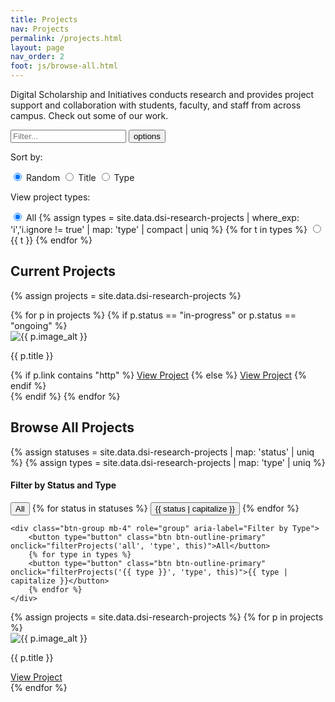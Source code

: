 ```yaml
---
title: Projects
nav: Projects
permalink: /projects.html
layout: page
nav_order: 2
foot: js/browse-all.html
---
```


Digital Scholarship and Initiatives conducts research and provides project support and collaboration with students, faculty, and staff from across campus. Check out some of our work.

<div id="documentList">
    <div class="input-group mb-3">
        <input type="text" id="listSearch" class="form-control form-control-lg search" aria-label="Text input to filter list" placeholder="Filter...">
        <button class="btn btn-lg btn-outline-secondary dropdown-toggle" type="button" data-bs-toggle="collapse" data-bs-target="#collapseListOptions" aria-expanded="false" aria-controls="collapseListOptions">options</button>
        <div class="collapse w-100" id="collapseListOptions">
            <div class="card card-body">
                <p>Sort by:</p>
                <p>
                    <input type="radio" class="btn-check" name="sort_list" id="list_shuffle" autocomplete="off" checked>
                    <label class="btn btn-outline-info m-1" for="list_shuffle">Random</label>
                    <input type="radio" class="btn-check sort" name="sort_list" id="list_title" autocomplete="off" data-sort="listTitle">
                    <label class="btn btn-outline-info m-1" for="list_title">Title</label>
                    <input type="radio" class="btn-check sort" name="sort_list" id="list_type" autocomplete="off" data-sort="listType">
                    <label class="btn btn-outline-info m-1" for="list_type">Type</label>
                </p>
                <p>View project types:</p>
                <p>
                    <input type="radio" class="btn-check" name="filterRadio" id="filter-all" autocomplete="off" value="show-all" checked>
                    <label class="btn btn-outline-primary m-1" for="filter-all">All</label>
                    {% assign types = site.data.dsi-research-projects | where_exp: 'i','i.ignore != true' | map: 'type' | compact | uniq %}
                    {% for t in types %}
                    <input type="radio" class="btn-check" name="filterRadio" id="filter-{{ t | slugify }}" autocomplete="off" value="{{ t }}">
                    <label class="btn btn-outline-primary m-1" for="filter-{{ t | slugify }}">{{ t }}</label>
                    {% endfor %}
                </p>
            </div>
        </div>
    </div>
    <div class="mt-5 list row row-cols-1 row-cols-md-2"></div>
</div>

## Current Projects
{% assign projects = site.data.dsi-research-projects %}
<div class="row">
    {% for p in projects %}
    {% if p.status == "in-progress" or p.status == "ongoing" %}
    <div class="col-md-3">
        <div class="card text-center mb-4">
            <img src="{{ p.image }}" class="card-img-top" alt="{{ p.image_alt }}">
            <div class="card-body">
                <p class="card-title">{{ p.title }}</p>
                {% if p.link contains "http" %}
                <a href="{{ p.link }}" class="btn btn-outline-primary" target="_blank">View Project</a>
                {% else %}
                <a href="{{ p.link }}" class="btn btn-outline-primary">View Project</a>
                {% endif %}
            </div>
        </div>
    </div>
    {% endif %}
    {% endfor %}
</div>

## Browse All Projects

{% assign statuses = site.data.dsi-research-projects | map: 'status' | uniq %}
{% assign types = site.data.dsi-research-projects | map: 'type' | uniq %}

#### Filter by Status and Type
<div class="filter-container">
    <div class="btn-group mb-4" role="group" aria-label="Filter by Status">
        <button type="button" class="btn btn-outline-primary" onclick="filterProjects('all', 'status', this)">All</button>
        {% for status in statuses %}
        <button type="button" class="btn btn-outline-primary" onclick="filterProjects('{{ status }}', 'status', this)">{{ status | capitalize }}</button>
        {% endfor %}
    </div>

    <div class="btn-group mb-4" role="group" aria-label="Filter by Type">
        <button type="button" class="btn btn-outline-primary" onclick="filterProjects('all', 'type', this)">All</button>
        {% for type in types %}
        <button type="button" class="btn btn-outline-primary" onclick="filterProjects('{{ type }}', 'type', this)">{{ type | capitalize }}</button>
        {% endfor %}
    </div>
</div>

<div class="row" id="projects-container">
    {% assign projects = site.data.dsi-research-projects %}
    {% for p in projects %}
    <div class="col-md-3 project-card" data-status="{{ p.status }}" data-type="{{ p.type }}">
        <div class="card text-center mb-4">
            <img src="{{ p.image }}" class="card-img-top" alt="{{ p.image_alt }}">
            <div class="card-body">
                <p class="card-title">{{ p.title }}</p>
                <a href="{{ p.link }}" class="btn btn-outline-primary" target="_blank" rel="noopener">View Project</a>
            </div>
        </div>
    </div>
    {% endfor %}
</div>

<script>
let currentStatusFilter = 'all';
let currentTypeFilter = 'all';

function filterProjects(value, filterType, button) {
    if (filterType === 'status') {
        currentStatusFilter = value;
        setActiveButton(button, 'status');
    } else if (filterType === 'type') {
        currentTypeFilter = value;
        setActiveButton(button, 'type');
    }

    var cards = document.querySelectorAll('.project-card');
    cards.forEach(function(card) {
        var statusMatch = (currentStatusFilter === 'all' || card.getAttribute('data-status') === currentStatusFilter);
        var typeMatch = (currentTypeFilter === 'all' || card.getAttribute('data-type') === currentTypeFilter);

        if (statusMatch && typeMatch) {
            card.style.display = 'block';
        } else {
            card.style.display = 'none';
        }
    });
}

function setActiveButton(button, filterType) {
    var buttonGroup = button.parentElement;
    var buttons = buttonGroup.querySelectorAll('.btn');
    buttons.forEach(function(btn) {
        btn.classList.remove('active');
    });
    button.classList.add('active');
}
</script>
